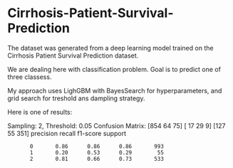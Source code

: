 # Cirrhosis-Patient-Survival-Prediction

The dataset was generated from a deep learning model trained on the Cirrhosis Patient Survival Prediction dataset. 

We are dealing here with classification problem. Goal is to predict one of three classess. 

My approach uses LighGBM with BayesSearch for hyperparameters, and grid search for treshold ans dampling strategy.

Here is one of results:

Sampling: 2, Threshold: 0.05
Confusion Matrix:
[854  64  75]
[ 17  29   9]
[127  55 351]
              precision    recall  f1-score   support

           0       0.86      0.86      0.86       993
           1       0.20      0.53      0.29        55
           2       0.81      0.66      0.73       533


